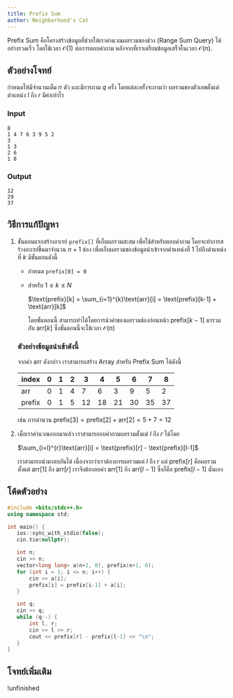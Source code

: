 ```yaml
---
title: Prefix Sum
author: Neighborhood's Cat
---
```


Prefix Sum คือโครงสร้างข้อมูลที่ช่วยให้เราคำนวณผลรวมของช่วง (Range Sum Query) ได้อย่างรวดเร็ว โดยใช้เวลา $\mathcal{O}(1)$ ต่อการตอบคำถาม หลังจากที่เราเตรียมข้อมูลเสร็จในเวลา $\mathcal{O}(n)$.

## ตัวอย่างโจทย์

กำหนดให้มีจำนวนเต็ม $n$ ตัว และมีการถาม $q$ ครั้ง โดยแต่ละครั้งจะถามว่า ผลรวมของตัวเลขตั้งแต่ตำแหน่ง $l$ ถึง $r$ มีค่าเท่าไร

### Input
```
8
1 4 7 6 3 9 5 2
3
1 3
2 6
1 8
```

### Output
```
12
29
37
```

## วิธีการแก้ปัญหา
1. ขั้นตอนแรกสร้างอาเรย์ `prefix[]` ที่เก็บผลรวมสะสม เพื่อใช้สำหรับตอบคำถาม โดยจะทำการสร้างอะเรย์ขึ้นมาจำนวน $n+1$ ช่อง เพื่อเก็บผลรวมของข้อมูลนำเข้าจากตำแหน่งที่ $1$ ไปถึงตำแหน่งที่ $k$ มีขั้นตอนดังนี้
    - กำหนด `prefix[0] = 0`
    - สำหรับ $1 \le k \le N$

        $\text{prefix}[k] = \sum_{i=1}^{k}\text{arr}[i] = \text{prefix}[k-1] + \text{arr}[k]$
        
        โดยขั้นตอนนี้ สามารถทำได้โดยการนำค่าของผลรวมช่องก่อนหน้า $\text{prefix}[k-1]$ มารวมกับ $\text{arr}[k]$ ซึ่งขั้นตอนนี้จะใช้เวลา $\mathcal{O}(n)$

    ### ตัวอย่างข้อมูลนำเข้าดังนี้

    จากค่า arr ดังกล่าว เราสามารถสร้าง Array สำหรับ Prefix Sum ได้ดังนี้

    | index   | 0 | 1 | 2 | 3  | 4  | 5  | 6  | 7  | 8  |
    |---------|---|---|---|----|----|----|----|----|----|
    | arr     | 0 | 1 | 4 | 7  | 6  | 3  | 9  | 5  | 2  |
    | prefix  | 0 | 1 | 5 | 12 | 18 | 21 | 30 | 35 | 37 |

    เช่น การคำนวน $\text{prefix}[3] = \text{prefix}[2] + \text{arr}[2] = 5 + 7 = 12$

2. เมื่อเราคำนวณออกมาแล้ว เราสามารถอบคำถามผลรวมตั้งแต่ $l$ ถึง $r$ ได้โดย
    
    $\sum_{i=l}^{r}\text{arr}[i] = \text{prefix}[r] - \text{prefix}[l-1]$

    เราสามารถนำมาลบกันได้ เนื่องจากว่าเราต้องการผลรวมแค่ $l$ ถึง $r$ แต่ $\text{prefix}[r]$ คือผลรวมตั้งแต่ $\text{arr}[1]$ ถึง $\text{arr}[r]$ เราจึงต้องลบค่า $\text{arr}[1]$ ถึง $\text{arr}[l-1]$ ซึ่งก็คือ $\text{prefix}[l-1]$ นั่นเอง

## โค้ดตัวอย่าง
```cpp
#include <bits/stdc++.h>
using namespace std;

int main() {
   ios::sync_with_stdio(false);
   cin.tie(nullptr);

   int n;
   cin >> n;
   vector<long long> a(n+1, 0), prefix(n+1, 0);
   for (int i = 1; i <= n; i++) {
       cin >> a[i];
       prefix[i] = prefix[i-1] + a[i];
   }

   int q;
   cin >> q;
   while (q--) {
       int l, r;
       cin >> l >> r;
       cout << prefix[r] - prefix[l-1] << "\n";
   }
}
```

## โจทย์เพิ่มเติม

!unfinished
